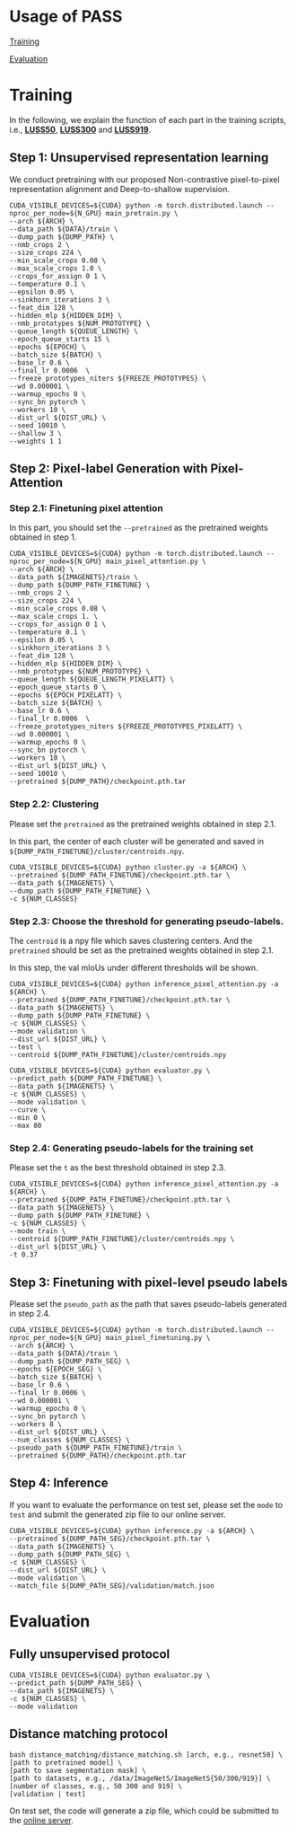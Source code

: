 # Usage of PASS
[Training](#1)

[Evaluation](#2)

<div id="1"></div>

# Training

In the following, we explain the function of each part in the training scripts, i.e., **[LUSS50](scripts/luss50_pass.sh)**,  **[LUSS300](scripts/luss300_pass.sh)** and  **[LUSS919](scripts/luss919_pass.sh)**.
## Step 1: Unsupervised representation learning
We conduct pretraining with our proposed Non-contrastive pixel-to-pixel representation alignment and Deep-to-shallow supervision.
```shell
CUDA_VISIBLE_DEVICES=${CUDA} python -m torch.distributed.launch --nproc_per_node=${N_GPU} main_pretrain.py \
--arch ${ARCH} \
--data_path ${DATA}/train \
--dump_path ${DUMP_PATH} \
--nmb_crops 2 \
--size_crops 224 \
--min_scale_crops 0.08 \
--max_scale_crops 1.0 \
--crops_for_assign 0 1 \
--temperature 0.1 \
--epsilon 0.05 \
--sinkhorn_iterations 3 \
--feat_dim 128 \
--hidden_mlp ${HIDDEN_DIM} \
--nmb_prototypes ${NUM_PROTOTYPE} \
--queue_length ${QUEUE_LENGTH} \
--epoch_queue_starts 15 \
--epochs ${EPOCH} \
--batch_size ${BATCH} \
--base_lr 0.6 \
--final_lr 0.0006  \
--freeze_prototypes_niters ${FREEZE_PROTOTYPES} \
--wd 0.000001 \
--warmup_epochs 0 \
--sync_bn pytorch \
--workers 10 \
--dist_url ${DIST_URL} \
--seed 10010 \
--shallow 3 \
--weights 1 1
```

## Step 2: Pixel-label Generation with Pixel-Attention
### Step 2.1: Finetuning pixel attention
In this part, you should set the `--pretrained` as the pretrained weights obtained in step 1.
```shell
CUDA_VISIBLE_DEVICES=${CUDA} python -m torch.distributed.launch --nproc_per_node=${N_GPU} main_pixel_attention.py \
--arch ${ARCH} \
--data_path ${IMAGENETS}/train \
--dump_path ${DUMP_PATH_FINETUNE} \
--nmb_crops 2 \
--size_crops 224 \
--min_scale_crops 0.08 \
--max_scale_crops 1. \
--crops_for_assign 0 1 \
--temperature 0.1 \
--epsilon 0.05 \
--sinkhorn_iterations 3 \
--feat_dim 128 \
--hidden_mlp ${HIDDEN_DIM} \
--nmb_prototypes ${NUM_PROTOTYPE} \
--queue_length ${QUEUE_LENGTH_PIXELATT} \
--epoch_queue_starts 0 \
--epochs ${EPOCH_PIXELATT} \
--batch_size ${BATCH} \
--base_lr 0.6 \
--final_lr 0.0006  \
--freeze_prototypes_niters ${FREEZE_PROTOTYPES_PIXELATT} \
--wd 0.000001 \
--warmup_epochs 0 \
--sync_bn pytorch \
--workers 10 \
--dist_url ${DIST_URL} \
--seed 10010 \
--pretrained ${DUMP_PATH}/checkpoint.pth.tar
```

### Step 2.2: Clustering
Please set the `pretrained` as the pretrained weights obtained in step 2.1. 

In this part, the center of each cluster will be generated and saved in `${DUMP_PATH_FINETUNE}/cluster/centroids.npy`.
```shell
CUDA_VISIBLE_DEVICES=${CUDA} python cluster.py -a ${ARCH} \
--pretrained ${DUMP_PATH_FINETUNE}/checkpoint.pth.tar \
--data_path ${IMAGENETS} \
--dump_path ${DUMP_PATH_FINETUNE} \
-c ${NUM_CLASSES}
```

### Step 2.3: Choose the threshold for generating pseudo-labels.
The `centroid` is a npy file which saves clustering centers.
And the `pretrained` should be set as the pretrained weights obtained in step 2.1.

In this step, the val mIoUs under different thresholds will be shown.
```shell
CUDA_VISIBLE_DEVICES=${CUDA} python inference_pixel_attention.py -a ${ARCH} \
--pretrained ${DUMP_PATH_FINETUNE}/checkpoint.pth.tar \
--data_path ${IMAGENETS} \
--dump_path ${DUMP_PATH_FINETUNE} \
-c ${NUM_CLASSES} \
--mode validation \
--dist_url ${DIST_URL} \
--test \
--centroid ${DUMP_PATH_FINETUNE}/cluster/centroids.npy

CUDA_VISIBLE_DEVICES=${CUDA} python evaluator.py \
--predict_path ${DUMP_PATH_FINETUNE} \
--data_path ${IMAGENETS} \
-c ${NUM_CLASSES} \
--mode validation \
--curve \
--min 0 \
--max 80
```

### Step 2.4: Generating pseudo-labels for the training set
Please set the `t` as the best threshold obtained in step 2.3.
```shell
CUDA_VISIBLE_DEVICES=${CUDA} python inference_pixel_attention.py -a ${ARCH} \
--pretrained ${DUMP_PATH_FINETUNE}/checkpoint.pth.tar \
--data_path ${IMAGENETS} \
--dump_path ${DUMP_PATH_FINETUNE} \
-c ${NUM_CLASSES} \
--mode train \
--centroid ${DUMP_PATH_FINETUNE}/cluster/centroids.npy \
--dist_url ${DIST_URL} \
-t 0.37
```

## Step 3: Finetuning with pixel-level pseudo labels
Please set the `pseudo_path` as the path that saves pseudo-labels generated in step 2.4.
```shell
CUDA_VISIBLE_DEVICES=${CUDA} python -m torch.distributed.launch --nproc_per_node=${N_GPU} main_pixel_finetuning.py \
--arch ${ARCH} \
--data_path ${DATA}/train \
--dump_path ${DUMP_PATH_SEG} \
--epochs ${EPOCH_SEG} \
--batch_size ${BATCH} \
--base_lr 0.6 \
--final_lr 0.0006 \
--wd 0.000001 \
--warmup_epochs 0 \
--sync_bn pytorch \
--workers 8 \
--dist_url ${DIST_URL} \
--num_classes ${NUM_CLASSES} \
--pseudo_path ${DUMP_PATH_FINETUNE}/train \
--pretrained ${DUMP_PATH}/checkpoint.pth.tar
```

## Step 4: Inference
If you want to evaluate the performance on test set, please set the `mode` to `test` and submit the generated zip file to our online server.
```shell
CUDA_VISIBLE_DEVICES=${CUDA} python inference.py -a ${ARCH} \
--pretrained ${DUMP_PATH_SEG}/checkpoint.pth.tar \
--data_path ${IMAGENETS} \
--dump_path ${DUMP_PATH_SEG} \
-c ${NUM_CLASSES} \
--dist_url ${DIST_URL} \
--mode validation \
--match_file ${DUMP_PATH_SEG}/validation/match.json
```

<div id="2"></div>

# Evaluation 

## Fully unsupervised protocol
```shell
CUDA_VISIBLE_DEVICES=${CUDA} python evaluator.py \
--predict_path ${DUMP_PATH_SEG} \
--data_path ${IMAGENETS} \
-c ${NUM_CLASSES} \
--mode validation
```

## Distance matching protocol
```shell
bash distance_matching/distance_matching.sh [arch, e.g., resnet50] \
[path to pretrained model] \
[path to save segmentation mask] \
[path to datasets, e.g., /data/ImageNetS/ImageNetS{50/300/919}] \
[number of classes, e.g., 50 300 and 919] \
[validation | test]
```
On test set, the code will generate a zip file, which could be submitted to the [online server](https://lusseg.github.io/).
